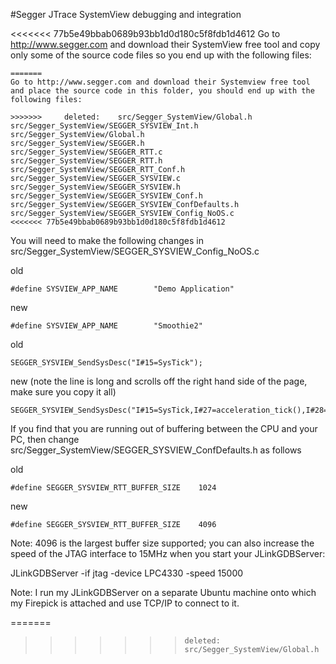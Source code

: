 #Segger JTrace SystemView debugging and integration 

<<<<<<< 77b5e49bbab0689b93bb1d0d180c5f8fdb1d4612
Go to http://www.segger.com and download their SystemView free tool and copy only some of the source code files so you end up with the following files:
```
=======
Go to http://www.segger.com and download their Systemview free tool and place the source code in this folder, you should end up with the following files:

>>>>>>> 	deleted:    src/Segger_SystemView/Global.h
src/Segger_SystemView/SEGGER_SYSVIEW_Int.h
src/Segger_SystemView/Global.h
src/Segger_SystemView/SEGGER.h
src/Segger_SystemView/SEGGER_RTT.c
src/Segger_SystemView/SEGGER_RTT.h
src/Segger_SystemView/SEGGER_RTT_Conf.h
src/Segger_SystemView/SEGGER_SYSVIEW.c
src/Segger_SystemView/SEGGER_SYSVIEW.h
src/Segger_SystemView/SEGGER_SYSVIEW_Conf.h
src/Segger_SystemView/SEGGER_SYSVIEW_ConfDefaults.h
src/Segger_SystemView/SEGGER_SYSVIEW_Config_NoOS.c
<<<<<<< 77b5e49bbab0689b93bb1d0d180c5f8fdb1d4612
```

You will need to make the following changes in src/Segger_SystemView/SEGGER_SYSVIEW_Config_NoOS.c

old
```
#define SYSVIEW_APP_NAME        "Demo Application"
```
new
```
#define SYSVIEW_APP_NAME        "Smoothie2"
```
old
```
SEGGER_SYSVIEW_SendSysDesc("I#15=SysTick");
```
new (note the line is long and scrolls off the right hand side of the page, make sure you copy it all)
```
SEGGER_SYSVIEW_SendSysDesc("I#15=SysTick,I#27=acceleration_tick(),I#28=step_tick(),I#29=unstep_tick(),I#30=Timer2,I#100=Endstops::Endstops()");
```
If you find that you are running out of buffering between the CPU and your PC, then change src/Segger_SystemView/SEGGER_SYSVIEW_ConfDefaults.h as follows

old
```
#define SEGGER_SYSVIEW_RTT_BUFFER_SIZE    1024
```
new
```
#define SEGGER_SYSVIEW_RTT_BUFFER_SIZE    4096
```
Note: 4096 is the largest buffer size supported; you can also increase the speed of the JTAG interface to 15MHz when you start your JLinkGDBServer:

JLinkGDBServer -if jtag -device LPC4330 -speed 15000

Note: I run my JLinkGDBServer on a separate Ubuntu machine onto which my Firepick is attached and use TCP/IP to connect to it.


=======
>>>>>>> 	deleted:    src/Segger_SystemView/Global.h
